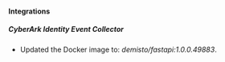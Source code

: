#### Integrations
##### CyberArk Identity Event Collector
- Updated the Docker image to: *demisto/fastapi:1.0.0.49883*.

